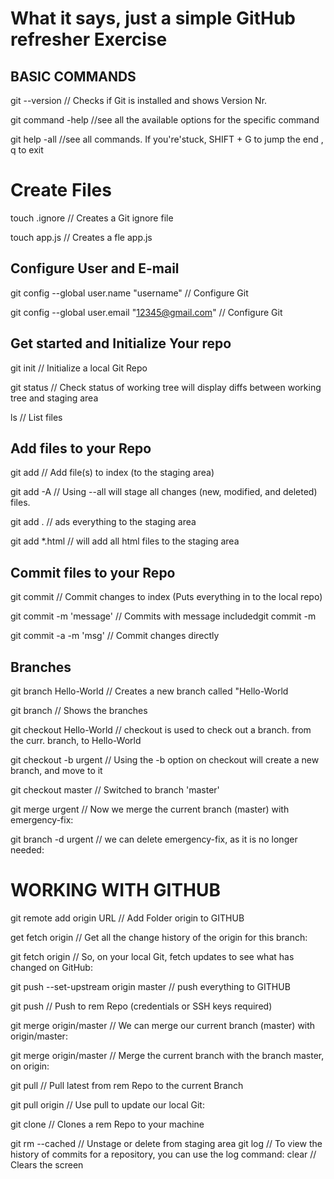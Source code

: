 # What it says, just a simple GitHub refresher Exercise

## BASIC COMMANDS
git --version             // Checks if Git is installed and shows Version Nr.

git command -help         //see all the available options for the specific command

git help -all             //see all commands. If you're'stuck, SHIFT + G to jump the end ,  q to exit

# Create Files 

touch .ignore             // Creates a Git ignore file 

touch app.js              // Creates a fle app.js

## Configure User and E-mail
git config --global user.name "username" // Configure Git

git config --global user.email "12345@gmail.com" // Configure Git
## Get started and Initialize Your repo
git init                  // Initialize a local Git Repo

git status                // Check status of working tree will display diffs between working tree and staging area

ls                        // List files
## Add files to your Repo
git add <file>            // Add file(s) to index (to the staging area)

git add -A                // Using --all will stage all changes (new, modified, and deleted) files.  

git add .                 // ads everything to the staging area

git add *.html            // will add all html files to the staging area 
## Commit  files to your Repo
git commit                // Commit changes to index (Puts everything in to the local repo)

git commit -m 'message'   // Commits with message includedgit commit -m

git commit -a -m 'msg'    // Commit changes directly
## Branches
git branch Hello-World    // Creates a new branch called "Hello-World

git branch                // Shows the branches

git checkout Hello-World  // checkout is used to check out a branch. from the curr. branch, to Hello-World

git checkout -b urgent    // Using the -b option on checkout will create a new branch, and move to it

git checkout master       // Switched to branch 'master'

git merge urgent          // Now we merge the current branch (master) with emergency-fix:

git branch -d urgent      // we can delete emergency-fix, as it is no longer needed:

# WORKING WITH GITHUB
git remote add origin URL // Add Folder origin to GITHUB 

get fetch origin          // Get all the change history of the origin for this branch:

git fetch origin          // So, on your local Git, fetch updates to see what has changed on GitHub:

git push --set-upstream origin master // push everything to GITHUB

git push                  // Push to rem Repo (credentials or SSH keys required)

git merge origin/master   // We can merge our current branch (master) with origin/master:

git merge origin/master   // Merge the current branch with the branch master, on origin:

git pull                  // Pull latest from rem Repo to the current Branch

git pull origin           // Use pull to update our local Git:

git clone                 // Clones a rem Repo to your machine


git rm --cached <file>    // Unstage or delete from staging area
git log                   // To view the history of commits for a repository, you can use the log command:
clear                     // Clears the screen 
